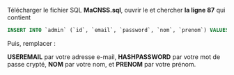 Télécharger le fichier SQL **MaCNSS.sql**, ouvrir le et chercher **la ligne 87** qui contient

```sql
INSERT INTO `admin` (`id`, `email`, `password`, `nom`, `prenom`) VALUES ('0', 'USEREMAIL', 'HASHPASSWORD', 'NOM', 'PRENOM');
```

Puis, remplacer :

**USEREMAIL** par votre adresse e-mail,
**HASHPASSWORD** par votre mot de passe crypté,
**NOM** par votre nom, et
**PRENOM** par votre prénom.
